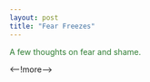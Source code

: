 ```yaml
---
layout: post
title: "Fear Freezes"
---
```

<div style="color: #2e7d32;">
  
A few thoughts on fear and shame.

</div>

<--!more-->
